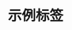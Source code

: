 ---
title: 示例标签
description: ~~~~~~
# Badge style
style:
    background: "#2a9d8f"
    color: "#fff"
---
